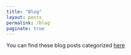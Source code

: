 ```yaml
---
title: "Blog"
layout: posts
permalink: /blog
paginate: true
---
```

You can find these blog posts categorized [here](/tags)
<head>
<script id="mcjs">!function(c,h,i,m,p){m=c.createElement(h),p=c.getElementsByTagName(h)[0],m.async=1,m.src=i,p.parentNode.insertBefore(m,p)}(document,"script","https://chimpstatic.com/mcjs-connected/js/users/a5f29a3bb0f20bd080b84119c/7e55e6359a44270c996c76729.js");</script>
</head>